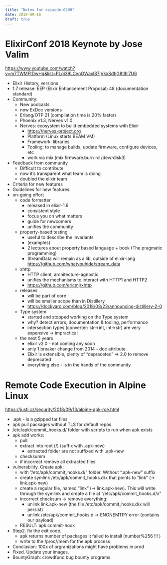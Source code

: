 ```yaml
---
title: "Notes for episode-0209"
date: 2018-09-16
draft: true
---
```


# ElixirConf 2018 Keynote by Jose Valim
https://www.youtube.com/watch?v=m7TWMFtDwHg&list=PLqj39LCvnOWaxI87jVkxSdtjG8tlhl7U6

- Elixir History, versions
- 1.7 release: EEP (Elixir Enhancement Proposal) 48 (documentation standard)
- Community:
    - New podcasts
    - new ExDoc versions
    - Erlang/OTP 21 (compilation time is 20% faster)
    - Phoenix v1.3, Nerves v1.0
    - Nerves: ecosystem to build embedded systems with Elixir
        - https://nerves-project.org 
        - Platform (Linux starts  BEAM VM)
        - Framework: libraries
        - Tooling: to manage builds, update firmware, configure devices, etc
        - work via mix (mix firmware.burn -d /dev/rdisk3)
- Feedback from community
    - Difficult to contribute
    - now it’s transparent what team is doing
    - doubled the elixir team
- Criteria for new features
- Guidelines for new features
- on-going effort
    - code formatter
        - released in elixir-1.6
        - consistent style
        - focus you on what matters
        - guide for newcomers
        - unifies the community
    - property-based testing
        - useful to describe the invariants
        - (examples)
        - 2 lectures about property based language + book (The pragmatic programming)
        - StreamData will remain as a lib, outside of elixir-lang https://github.com/whatyouhide/stream_data
    - xhttp
        - HTTP client, architecture-agnostic
        - unifies the mechanisms to interact with HTTP1 and HTTP2
        - https://github.com/ericmj/xhttp
    - releases
        - will be part of core
        - will be smaller scope than in Distillery
        - https://dockyard.com/blog/2018/08/23/announcing-distillery-2-0
    - Type system
        - started and stopped working on the Type system
        - why? detect errors, documentation & tooling, performance
        - intersection types (converter: str->int, int->str) are very expensive -> impractical
    - the next 5 years
        - elixir v2.0 - not coming any soon
        - only 1 breaker change from 2014 - doc attribute
        - Elixir is extensible, plenty of “depraceted”  => 2.0 to remove deprecated
        - everything else - is in the hands of the community

# Remote Code Execution in Alpine Linux
https://justi.cz/security/2018/09/13/alpine-apk-rce.html

- .apk - is a gzipped tar files
- apk pull packages without TLS for default repos
- /etc/apk/commit_hooks.d/ folder with scripts to run when apk exists
- apk add works:
    - pull
    - extract into root (/)  (suffix with .apk-new)
        - extracted folder are not suffixed with .apk-new
    - checksumm
    - if incorrect remove all extracted files
- vulnerability. Create apk:
    - with “/etc/apk/commit_hooks.d/“ folder. Without “.apk-new” suffix
    - create symlink  /etc/apk/commit_hooks.d/x that points to “link” (-> link.apk-new)
    - create a regular file, named “link” (-> link.apk-new). This will write through the symlink and create a file at “/etc/apk/commit_hooks.d/x”
    - incorrect checksum -> remove everything:
        - unlink link.apk-new (the file /etc/apk/commit_hooks.d/x will persist)
        - unlink /etc/apk/commit_hooks.d -> ENONEMTPY error (contains our payload)
    - RESULT: apk commit-hook
- Step2. fix the exit code.
    - apk returns number of packages it failed to install (number%256 !!! )
    - write to the /proc/<pid>/mem for the apk process
- Conclusion: 100x of orgranizations might have problems in prod
- Fixed. Update your images.
- BountyGraph: crowdfund bug bounty programs

